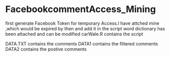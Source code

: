 # FacebookcommentAccess_Mining
first generate Facebook Token for temporary Access.I have attched mine ,which would be expired by then 
and add it in the script
word dictionary has been attached and can be modified 
carWale.R contains the script

DATA.TXT contains the comments
DATA1 contains the filtered comments
DATA2 contains the postive comments

